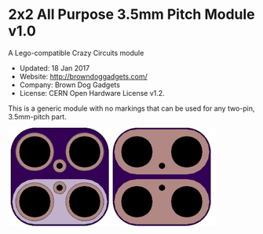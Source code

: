 <!--- start title --->
# 2x2 All Purpose 3.5mm Pitch Module v1.0
A Lego-compatible Crazy Circuits module

- Updated: 18 Jan 2017
- Website: http://browndoggadgets.com/
- Company: Brown Dog Gadgets
- License: CERN Open Hardware License v1.2.

<!--- end title --->
This is a generic module with no markings that can be used for any two-pin, 3.5mm-pitch part.

![Gerber Preview](preview.png)

